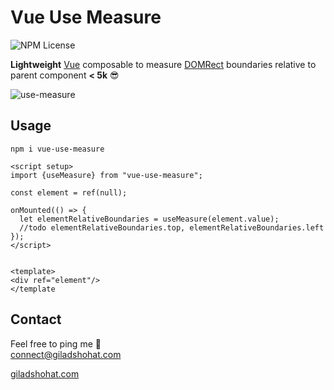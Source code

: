 # Vue Use Measure

![NPM License](https://img.shields.io/npm/l/vue-use-measure)

**Lightweight** [Vue](https://vuejs.org/) composable to measure [DOMRect](https://developer.mozilla.org/en-US/docs/Web/API/DOMRect)  boundaries relative to parent component **< 5k** 😎 <br>

![use-measure](https://github.com/gshohat/vue-use-measure/assets/91323932/6e026774-5e3c-46c9-b021-707bd83a6503)

## Usage

`npm i vue-use-measure`

```
<script setup>
import {useMeasure} from "vue-use-measure";

const element = ref(null);

onMounted(() => {
  let elementRelativeBoundaries = useMeasure(element.value);
  //todo elementRelativeBoundaries.top, elementRelativeBoundaries.left 
});
</script>


<template>
<div ref="element"/>
</template
```


## Contact
Feel free to ping me 💫
<br>
connect@giladshohat.com

[giladshohat.com](https://giladshohat.com)
